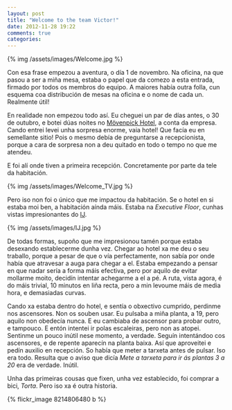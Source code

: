 ```yaml
---
layout: post
title: "Welcome to the team Victor!"
date: 2012-11-28 19:22
comments: true
categories: 
---
```


{% img /assets/images/Welcome.jpg %}

Con esa frase empezou a aventura, o día 1 de novembro. Na oficina, na que pasou a ser a miña mesa, estaba o papel que da comezo a esta entrada, firmado por todos os membros do equipo. A maiores había outra folla, cun esquema coa distribución de mesas na oficina e o nome de cada un. Realmente útil!

En realidade non empezou todo así. Eu cheguei un par de días antes, o 30 de outubro, e botei dúas noites no [Mövenpick Hotel](http://www.moevenpick-hotels.com/en/europe/netherlands/amsterdam/hotel-amsterdam/overview/), a conta da empresa. Cando entrei levei unha sorpresa enorme, vaia hotel! Que facía eu en semellante sitio! Pois o mesmo debía de preguntarse a recepcionista, porque a cara de sorpresa non a deu quitado en todo o tempo no que me atendeu.

E foi alí onde tiven a primeira recepción. Concretamente por parte da tele da habitación.

{% img /assets/images/Welcome_TV.jpg %}

Pero iso non foi o único que me impactou da habitación. Se o hotel en si estaba moi ben, a habitación aínda máis. Estaba na _Executive Floor_, cunhas vistas impresionantes do [IJ](http://gl.wikipedia.org/wiki/R%C3%ADo_IJ). 

{% img /assets/images/IJ.jpg %}

De todas formas, supoño que me impresionou tamén porque estaba desexando establecerme dunha vez. Chegar ao hotel xa me deu o seu traballo, porque a pesar de que o vía perfectamente, non sabía por onde había que atravesar a auga para chegar a el. Estaba empezando a pensar en que nadar sería a forma máis efectiva, pero por aquilo de evitar mollarme moito, decidín intentar achegarme a el a pé. A ruta, vista agora, é do máis trivial, 10 minutos en liña recta, pero a min levoume máis de media hora, e demasiadas curvas. 

Cando xa estaba dentro do hotel, e sentía o obxectivo cumprido, perdinme nos ascensores. Non os souben usar. Eu pulsaba a miña planta, a 19, pero aquilo non obedecía nunca. E eu cambiaba de ascensor para probar outro, e tampouco. E entón intentei ir polas escaleiras, pero non as atopei. Sentinme un pouco inútil nese momento, a verdade. Seguín intentándoo cos ascensores, e de repente aparecín na planta baixa. Así que aproveitei e pedín auxilio en recepción. So había que meter a tarxeta antes de pulsar. Iso era todo. Resulta que o aviso que dicía _Mete a tarxeta para ir ás plantas 3 a 20_ era de verdade. Inútil.

Unha das primeiras cousas que fixen, unha vez establecido, foi comprar a bici, _Torta_. Pero iso xa é outra historia.

{% flickr_image 8214806480 b %}
